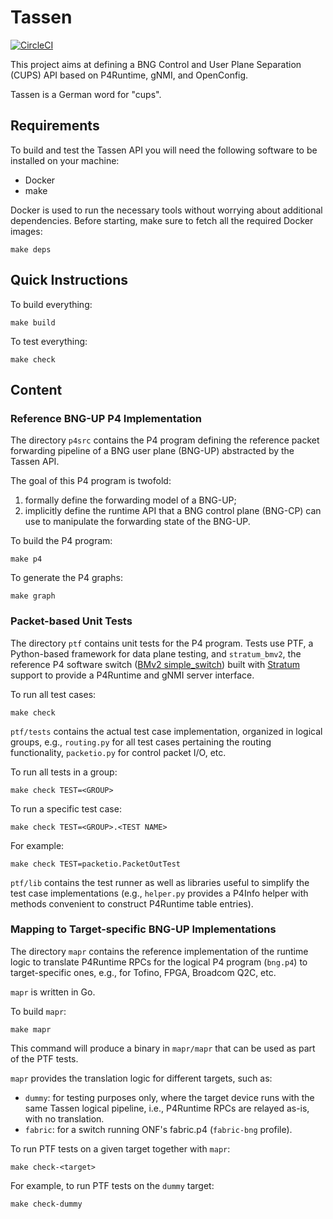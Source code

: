 # Tassen

[![CircleCI](https://circleci.com/gh/opennetworkinglab/tassen.svg?style=svg&circle-token=1192ef25b712aaf3f6e5e54fb65b3aad27ad1f57)](https://app.circleci.com/pipelines/github/opennetworkinglab/tassen)

This project aims at defining a BNG Control and User Plane Separation (CUPS) API
based on P4Runtime, gNMI, and OpenConfig.

Tassen is a German word for "cups".

## Requirements

To build and test the Tassen API you will need the following software to be
installed on your machine:

* Docker
* make

Docker is used to run the necessary tools without worrying about additional
dependencies. Before starting, make sure to fetch all the required Docker
images:

    make deps

## Quick Instructions

To build everything:

    make build

To test everything:

    make check

## Content

### Reference BNG-UP P4 Implementation

The directory `p4src` contains the P4 program defining the reference packet
forwarding pipeline of a BNG user plane (BNG-UP) abstracted by the Tassen API.

The goal of this P4 program is twofold:

1. formally define the forwarding model of a BNG-UP;
2. implicitly define the runtime API that a BNG control plane (BNG-CP) can use
   to manipulate the forwarding state of the BNG-UP.

To build the P4 program:

    make p4

To generate the P4 graphs:

    make graph

### Packet-based Unit Tests

The directory `ptf` contains unit tests for the P4 program. Tests use PTF, a
Python-based framework for data plane testing, and `stratum_bmv2`, the reference
P4 software switch ([BMv2 simple_switch][bmv2]) built with [Stratum][stratum]
support to provide a P4Runtime and gNMI server interface.

To run all test cases:

    make check

`ptf/tests` contains the actual test case implementation, organized in logical
groups, e.g., `routing.py` for all test cases pertaining the routing
functionality, `packetio.py` for control packet I/O, etc.

To run all tests in a group:

    make check TEST=<GROUP>

To run a specific test case:

    make check TEST=<GROUP>.<TEST NAME>

For example:

    make check TEST=packetio.PacketOutTest
  
`ptf/lib` contains the test runner as well as libraries useful to simplify
the test case implementations (e.g., `helper.py` provides a P4Info helper with
methods convenient to construct P4Runtime table entries).

### Mapping to Target-specific BNG-UP Implementations

The directory `mapr` contains the reference implementation of the runtime
logic to translate P4Runtime RPCs for the logical P4 program (`bng.p4`) to 
target-specific ones, e.g., for Tofino, FPGA, Broadcom Q2C, etc.

`mapr` is written in Go.

To build `mapr`:

    make mapr

This command will produce a binary in `mapr/mapr` that can be used as part of
the PTF tests.

`mapr` provides the translation logic for different targets, such as:

* `dummy`: for testing purposes only, where the target device runs with
  the same Tassen logical pipeline, i.e., P4Runtime RPCs are relayed as-is,
  with no translation. 
* `fabric`: for a switch running ONF's fabric.p4 (`fabric-bng` profile).

To run PTF tests on a given target together with `mapr`:

    make check-<target>

For example, to run PTF tests on the `dummy` target:

    make check-dummy

[bmv2]: https://github.com/p4lang/behavioral-model
[stratum]: https://github.com/stratum/stratum
